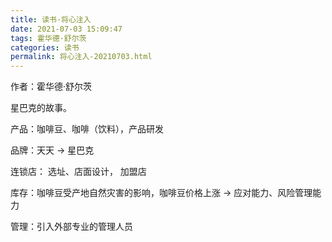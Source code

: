 ```yaml
---
title: 读书·将心注入
date: 2021-07-03 15:09:47
tags: 霍华德·舒尔茨
categories: 读书
permalink: 将心注入-20210703.html
---
```


作者：霍华德·舒尔茨



星巴克的故事。

产品：咖啡豆、咖啡（饮料），产品研发

品牌：天天  -> 星巴克

连锁店： 选址、店面设计， 加盟店

库存：咖啡豆受产地自然灾害的影响，咖啡豆价格上涨 -> 应对能力、风险管理能力

管理：引入外部专业的管理人员

